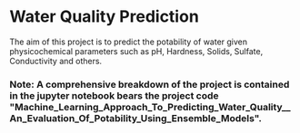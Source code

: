 # Water Quality Prediction

The aim of this project is to predict the potability of water given physicochemical parameters such as pH, Hardness, Solids, Sulfate, Conductivity and others.

### Note: A comprehensive breakdown of the project is contained in the jupyter notebook bears the project code "Machine_Learning_Approach_To_Predicting_Water_Quality__An_Evaluation_Of_Potability_Using_Ensemble_Models".
